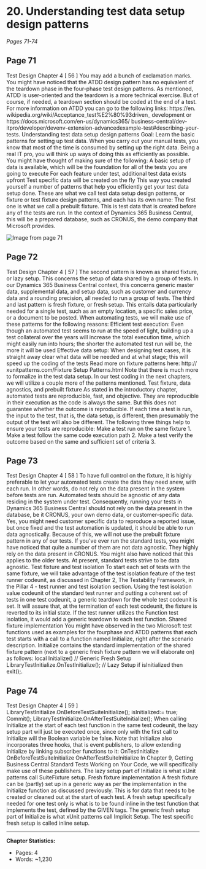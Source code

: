 # 20. Understanding test data setup design patterns
*Pages 71-74*
## Page 71
Test Design Chapter 4 [ 56 ] You may add a bunch of exclamation marks. You might have noticed that the ATDD design pattern has no equivalent of the teardown phase in the four-phase test design patterns. As mentioned, ATDD is user-oriented and the teardown is a more technical exercise.
But of course, if needed, a teardown section should be coded at the end of a test. For more information on ATDD you can go to the following links: https:/​/​en.​wikipedia.​org/​wiki/​Acceptance_​test%E2%80%93driven_ development or https:/​/​docs.​microsoft.​com/​en-​us/​dynamics365/ business-​central/​dev-​itpro/​developer/​devenv-​extension-​advancedexample-​test#describing-​your-​tests.
Understanding test data setup design patterns Goal: Learn the basic patterns for setting up test data. When you carry out your manual tests, you know that most of the time is consumed by setting up the right data.
Being a real IT pro, you will think up ways of doing this as efficiently as possible. You might have thought of making sure of the following: A basic setup of data is available, which will be the foundation for all of the tests you are going to execute For each feature under test, additional test data exists upfront Test specific data will be created on the fly This way you created yourself a number of patterns that help you efficiently get your test data setup done.
These are what we call test data setup design patterns, or fixture or test fixture design patterns, and each has its own name: The first one is what we call a prebuilt fixture. This is test data that is created before any of the tests are run.
In the context of Dynamics 365 Business Central, this will be a prepared database, such as CRONUS, the demo company that Microsoft provides. 

![Image from page 71](../diagrams/page_71_img_19.png)

## Page 72
Test Design Chapter 4 [ 57 ] The second pattern is known as shared fixture, or lazy setup. This concerns the setup of data shared by a group of tests. In our Dynamics 365 Business Central context, this concerns generic master data, supplemental data, and setup data, such as customer and currency data and a rounding precision, all needed to run a group of tests.
The third and last pattern is fresh fixture, or fresh setup. This entails data particularly needed for a single test, such as an empty location, a specific sales price, or a document to be posted. When automating tests, we will make use of these patterns for the following reasons: Efficient test execution: Even though an automated test seems to run at the speed of light, building up a test collateral over the years will increase the total execution time, which might easily run into hours; the shorter the automated test run will be, the more it will be used Effective data setup: When designing test cases, it is straight away clear what data will be needed and at what stage; this will speed up the coding of the tests Read more on fixture patterns here: http:/​/​xunitpatterns.​com/​Fixture Setup Patterns.​html Note that there is much more to formalize in the test data setup.
In our test coding in the next chapters, we will utilize a couple more of the patterns mentioned. Test fixture, data agnostics, and prebuilt fixture As stated in the introductory chapter, automated tests are reproducible, fast, and objective.
They are reproducible in their execution as the code is always the same. But this does not guarantee whether the outcome is reproducible. If each time a test is run, the input to the test, that is, the data setup, is different, then presumably the output of the test will also be different.
The following three things help to ensure your tests are reproducible: Make a test run on the same fixture 1. Make a test follow the same code execution path 2. Make a test verify the outcome based on the same and sufficient set of criteria 3.

## Page 73
Test Design Chapter 4 [ 58 ] To have full control on the fixture, it is highly preferable to let your automated tests create the data they need anew, with each run. In other words, do not rely on the data present in the system before tests are run.
Automated tests should be agnostic of any data residing in the system under test. Consequently, running your tests in Dynamics 365 Business Central should not rely on the data present in the database, be it CRONUS, your own demo data, or customer-specific data.
Yes, you might need customer specific data to reproduce a reported issue, but once fixed and the test automation is updated, it should be able to run data agnostically. Because of this, we will not use the prebuilt fixture pattern in any of our tests.
If you've ever run the standard tests, you might have noticed that quite a number of them are not data agnostic. They highly rely on the data present in CRONUS. You might also have noticed that this applies to the older tests.
At present, standard tests strive to be data agnostic. Test fixture and test isolation To start each set of tests with the same fixture, we will take advantage of the test isolation feature of the test runner codeunit, as discussed in Chapter 2, The Testability Framework, in the Pillar 4 - test runner and test isolation section.
Using the test isolation value codeunit of the standard test runner and putting a coherent set of tests in one test codeunit, a generic teardown for the whole test codeunit is set. It will assure that, at the termination of each test codeunit, the fixture is reverted to its initial state.
If the test runner utilizes the Function test isolation, it would add a generic teardown to each test function. Shared fixture implementation You might have observed in the two Microsoft test functions used as examples for the fourphase and ATDD patterns that each test starts with a call to a function named Initialize, right after the scenario description.
Initialize contains the standard implementation of the shared fixture pattern (next to a generic fresh fixture pattern we will elaborate on) as follows: local Initialize() // Generic Fresh Setup LibraryTestInitialize.OnTestInitialize(<codeunit id>); <generic fresh data initialization> // Lazy Setup if isInitialized then exit();.

## Page 74
Test Design Chapter 4 [ 59 ] LibraryTestInitialize.OnBeforeTestSuiteInitialize(<codeunit id>); <shared data initialization> isInitialized:= true; Commit(); LibraryTestInitialize.OnAfterTestSuiteInitialize(<codeunit id>); When calling Initialize at the start of each test function in the same test codeunit, the lazy setup part will just be executed once, since only with the first call to Initialize will the Boolean variable be false.
Note that Initialize also incorporates three hooks, that is event publishers, to allow extending Initialize by linking subscriber functions to it: OnTestInitialize OnBeforeTestSuiteInitialize OnAfterTestSuiteInitialize In Chapter 9, Getting Business Central Standard Tests Working on Your Code, we will specifically make use of these publishers.
The lazy setup part of Initialize is what xUnit patterns call SuiteFixture setup. Fresh fixture implementation A fresh fixture can be (partly) set up in a generic way as per the implementation in the Initialize function as discussed previously.
This is for data that needs to be created or cleaned out at the start of each test. A fresh setup specifically needed for one test only is what is to be found inline in the test function that implements the test, defined by the GIVEN tags.
The generic fresh setup part of Initialize is what xUnit patterns call Implicit Setup. The test specific fresh setup is called inline setup. 

---
**Chapter Statistics:**
- Pages: 4
- Words: ~1,230
